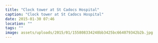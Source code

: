 ```yaml
---
title: "Clock tower at St Cadocs Hospital"
caption: "Clock tower at St Cadocs Hospital"
date: 2015-01-30 07:46
location: ""
tags: ""
image: assets/uploads/2015/01/155808334248bb3425bc664079342b2b.jpg
---
```

